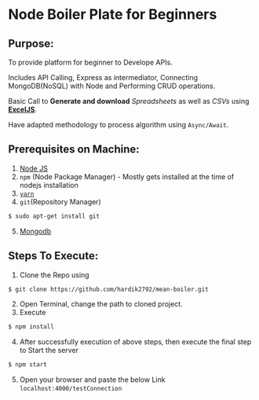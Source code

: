 # Node Boiler Plate for Beginners

## Purpose:

To provide platform for beginner to Develope APIs.

Includes API Calling, Express as intermediator, Connecting MongoDB(NoSQL) with Node and Performing CRUD operations.

Basic Call to **Generate and download** *Spreadsheets* as well as *CSVs* using **[ExcelJS](https://www.npmjs.com/package/exceljs)**.

Have adapted methodology to process algorithm using `Async/Await`.

## Prerequisites on Machine:

1. [Node JS](https://nodejs.org/en/download/)
2. `npm` (Node Package Manager) - Mostly gets installed at the time of nodejs installation
3. [`yarn`](https://yarnpkg.com/en/)
4. `git`(Repository Manager)
```sh
$ sudo apt-get install git
```
5. [Mongodb](https://www.digitalocean.com/community/tutorials/how-to-install-mongodb-on-ubuntu-16-04)

## Steps To Execute:

1. Clone the Repo using
```sh
$ git clone https://github.com/hardik2792/mean-boiler.git
```
2. Open Terminal, change the path to cloned project.
3. Execute
```sh
$ npm install
```
4. After successfully execution of above steps, then execute the final step to Start the server
```sh
$ npm start
```
5. Open your browser and paste the below Link
`localhost:4000/testConnection`
